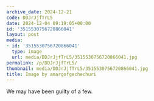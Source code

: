 ```yaml
---
archive_date: 2024-12-21
code: DDJrJjfTrL5
date: 2024-12-04 09:19:05+00:00
id: '3515530756720866041'
layout: post
media:
- id: '3515530756720866041'
  type: image
  url: media/DDJrJjfTrL5/3515530756720866041.jpg
permalink: /p/DDJrJjfTrL5/
thumbnail: media/DDJrJjfTrL5/3515530756720866041.jpg
title: Image by amargofgechechuri
---
```


We may have been guilty of a few.